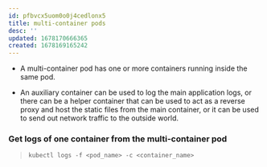 ```yaml
---
id: pfbvcx5uom0o0j4cedlonx5
title: multi-container pods
desc: ''
updated: 1678170666365
created: 1678169165242
---
```


- A multi-container pod has one or more containers running inside the same pod.

- An auxiliary container can be used to log the main application logs, or there can be a helper container that can be used to act as a reverse proxy and host the static files from the main container, or it can be used to send out network traffic to the outside world.

### Get logs of one container from the multi-container pod

> `kubectl logs -f <pod_name> -c <container_name>`
